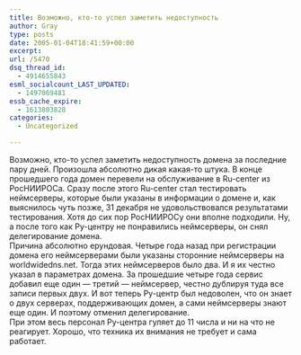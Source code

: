 ```yaml
---
title: Возможно, кто-то успел заметить недоступность
author: Gray
type: posts
date: 2005-01-04T18:41:59+00:00
excerpt:
url: /5470
dsq_thread_id:
  - 4914655843
esml_socialcount_LAST_UPDATED:
  - 1497069481
essb_cache_expire:
  - 1613803828
categories:
  - Uncategorized

---
```








Возможно, кто-то успел заметить недоступность домена за последние пару дней. Произошла абсолютно дикая какая-то штука. В конце прошедшего года домен перевели на обслуживание в Ru-center из РосНИИРОСа. Сразу после этого Ru-center стал тестировать неймсерверы, которые были указаны в информации о домене и, как выяснилось чуть позже, 31 декабря не удовольствовался результатами тестирования. Хотя до сих пор РосНИИРОСу они вполне подходили. Ну, а после того как Ру-центру не понравились неймсерверы, он снял делегирование домена.  
Причина абсолютно ерундовая. Четыре года назад при регистрации домена его неймсерверами были указаны сторонние неймсерверы на worldwidedns.net. Тогда этих неймсерверов было два. И я их честно указал в параметрах домена. За прошедшие четыре года сервис добавил еще один &#8212; третий &#8212; неймсервер, честно дублируя туда все записи первых двух. И вот теперь Ру-центр был недоволен, что он знает о двух серверах, поддерживающих домен, а сами неймсерверы знают еще один. И поэтому отменил делегирование.  
При этом весь персонал Ру-центра гуляет до 11 числа и ни на что не реагирует. Хорошо, что техника их внимания не требует и сама работает.